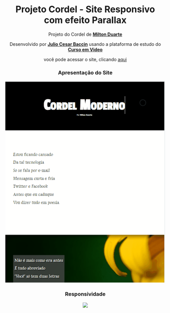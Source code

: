 <h1 align="center">Projeto Cordel - Site Responsivo com efeito Parallax</h1>

<p align="center">
 Projeto do Cordel de <a target="_blank" rel="external" href="https://www.recantodasletras.com.br/poesias/3186743"><strong>Milton Duarte</strong></a>
</p>

<p align="center">
 Desenvolvido por <a target="_blank" rel="external" href="https://github.com/juliobaccin/"><strong>Julio Cesar Baccin</strong></a> usando a plataforma de estudo do <a target="_blank" rel="external" href="https://www.cursoemvideo.com/"><strong>Curso em Video</strong></a>
<p>

<p align="center">
 você pode acessar o site, clicando <a href="https://juliobaccin.github.io/Projeto-Cordel">aqui</a>
</p>
 
 <div align="center">
  <h3>
    Apresentação do Site
  </h3> 
<img src="https://github.com/juliobaccin/Projeto-Cordel/blob/main/imagens/Site.gif">
   <h3>
    Responsividade
  </h3> 
<img src="https://github.com/juliobaccin/Projeto-Cordel/blob/main/imagens/responsividade.gif">
</div>
 

